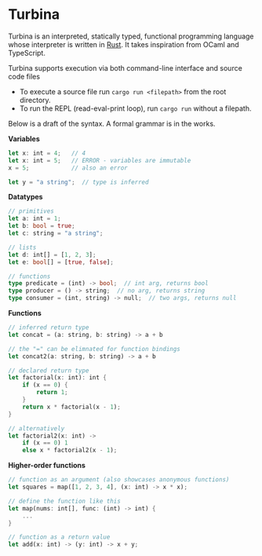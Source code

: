 # Turbina

Turbina is an interpreted, statically typed, functional programming language whose interpreter is written in [Rust](https://www.rust-lang.org/). It takes inspiration from OCaml and TypeScript.

Turbina supports execution via both command-line interface and source code files

- To execute a source file run `cargo run <filepath>` from the root directory.
- To run the REPL (read-eval-print loop), run `cargo run` without a filepath.

Below is a draft of the syntax. A formal grammar is in the works.

**Variables**
```rust
let x: int = 4;   // 4
let x: int = 5;   // ERROR - variables are immutable
x = 5;            // also an error

let y = "a string";  // type is inferred
```

**Datatypes**
```rust
// primitives
let a: int = 1;
let b: bool = true;
let c: string = "a string";

// lists
let d: int[] = [1, 2, 3];
let e: bool[] = [true, false];

// functions
type predicate = (int) -> bool;  // int arg, returns bool
type producer = () -> string;  // no arg, returns string
type consumer = (int, string) -> null;  // two args, returns null
```

**Functions**
```rust
// inferred return type
let concat = (a: string, b: string) -> a + b

// the "=" can be elimnated for function bindings
let concat2(a: string, b: string) -> a + b

// declared return type
let factorial(x: int): int {
    if (x == 0) {
        return 1;
    }
    return x * factorial(x - 1);
}

// alternatively
let factorial2(x: int) ->
    if (x == 0) 1
    else x * factorial2(x - 1);
```

**Higher-order functions**
```rust
// function as an argument (also showcases anonymous functions)
let squares = map([1, 2, 3, 4], (x: int) -> x * x);

// define the function like this
let map(nums: int[], func: (int) -> int) {
    ...
}

// function as a return value
let add(x: int) -> (y: int) -> x + y;
```
